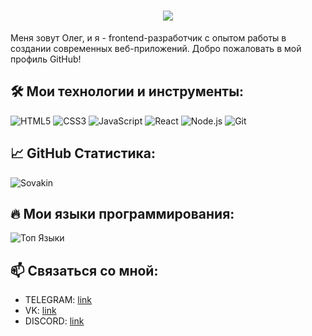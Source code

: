 <h1 align="center">
  <a href="https://git.io/typing-svg">
    <img src="https://readme-typing-svg.herokuapp.com/?lines=ЙОУ,+ВОУ!+👋;Не+читай+этот+текст&center=true&size=30">
  </a>
</h1>

Меня зовут Олег, и я - frontend-разработчик с опытом работы в создании современных веб-приложений. Добро пожаловать в мой профиль GitHub!

## 🛠️ Мои технологии и инструменты:

![HTML5](https://img.shields.io/badge/-HTML5-E34F26?style=flat-square&logo=html5&logoColor=white)
![CSS3](https://img.shields.io/badge/-CSS3-1572B6?style=flat-square&logo=css3)
![JavaScript](https://img.shields.io/badge/-JavaScript-F7DF1E?style=flat-square&logo=javascript&logoColor=black)
![React](https://img.shields.io/badge/-React-61DAFB?style=flat-square&logo=react&logoColor=black)
![Node.js](https://img.shields.io/badge/-Node.js-339933?style=flat-square&logo=nodedotjs&logoColor=white)
![Git](https://img.shields.io/badge/-Git-F05032?style=flat-square&logo=git&logoColor=white)

## 📈 GitHub Статистика:

![Sovakin](https://github-readme-stats.vercel.app/api?username=Sovakin&show_icons=true&theme=dark)

## 🔥 Мои языки программирования:

![Топ Языки](https://github-readme-stats.vercel.app/api/top-langs/?username=Sovakin&layout=compact&theme=dark)

## 📫 Связаться со мной:

- TELEGRAM: [link](https://t.me/em0lut)
- VK: [link](vk.com/name_oleg)
- DISCORD: [link](https://discordapp.com/users/558006991927377920)
